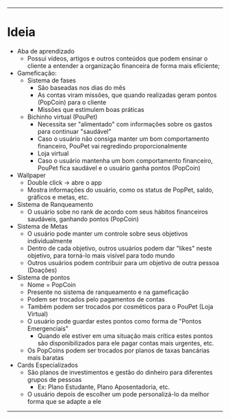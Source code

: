 ***
# Ideia
* Aba de aprendizado
   * Possui vídeos, artigos e outros conteúdos que podem ensinar o cliente a entender a organização financeira de forma mais eficiente;
* Gameficação:
   * Sistema de fases
      * São baseadas nos dias do mês
      * As contas viram missões, que quando realizadas geram pontos (PopCoin) para o cliente
      * Missões que estimulem boas práticas
   * Bichinho virtual (PouPet)
      * Necessita ser "alimentado" com informações sobre os gastos para continuar "saudável"
      * Caso o usuário não consiga manter um bom comportamento financeiro, PouPet vai regredindo proporcionalmente
      * Loja virtual
      * Caso o usuário mantenha um bom comportamento financeiro, PouPet fica saudável e o usuário ganha pontos (PopCoin)
* Wallpaper
   * Double click -> abre o app
   * Mostra informações do usuário, como os status de PopPet, saldo, gráficos e metas, etc.
* Sistema de Ranqueamento
   * O usuário sobe no rank de acordo com seus hábitos financeiros saudáveis, ganhando pontos (PopCoin)
* Sistema de Metas
   * O usuário pode manter um controle sobre seus objetivos individualmente
   * Dentro de cada objetivo, outros usuários podem dar "likes" neste objetivo, para torná-lo mais visível para todo mundo
   * Outros usuários podem contribuir para um objetivo de outra pessoa (Doações)
* Sistema de pontos
   * Nome = PopCoin
   * Presente no sistema de ranqueamento e na gameficação
   * Podem ser trocados pelo pagamentos de contas
   * Também podem ser trocados por cosméticos para o PouPet (Loja Virtual)
   * O usuário pode guardar estes pontos como forma de "Pontos Emergenciais"
      * Quando ele estiver em uma situação mais crítica estes pontos são disponibilizados para ele pagar contas mais urgentes, etc.
   * Os PopCoins podem ser trocados por planos de taxas bancárias mais baratas
* Cards Especializados
   * São planos de investimentos e gestão do dinheiro para diferentes grupos de pessoas
      * Ex: Plano Estudante, Plano Aposentadoria, etc.
   * O usuário depois de escolher um pode personalizá-lo da melhor forma que se adapte a ele
***
